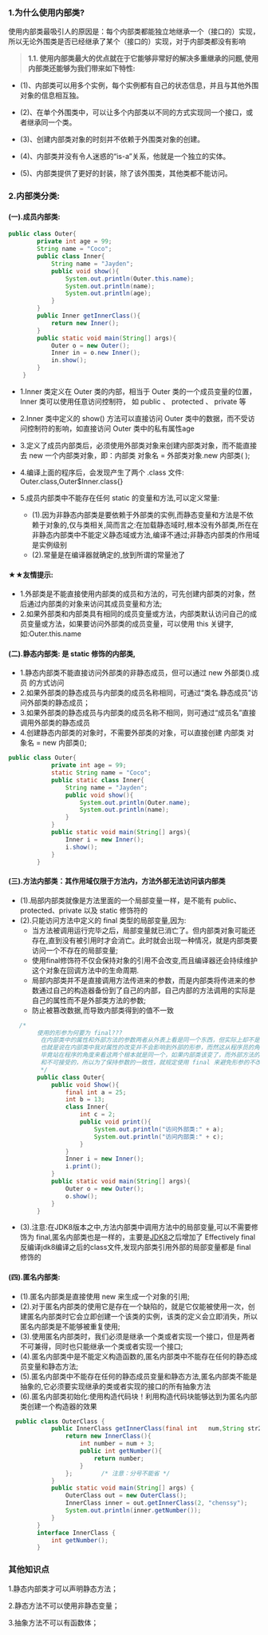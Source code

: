 ### 1.为什么使用内部类?
使用内部类最吸引人的原因是：每个内部类都能独立地继承一个（接口的）实现，所以无论外围类是否已经继承了某个（接口的）实现，对于内部类都没有影响

> **1.1. 使用内部类最大的优点就在于它能够非常好的解决多重继承的问题,使用内部类还能够为我们带来如下特性:**

- (1)、内部类可以用多个实例，每个实例都有自己的状态信息，并且与其他外围对象的信息相互独。
- (2)、在单个外围类中，可以让多个内部类以不同的方式实现同一个接口，或者继承同一个类。
- (3)、创建内部类对象的时刻并不依赖于外围类对象的创建。

- (4)、内部类并没有令人迷惑的“is-a”关系，他就是一个独立的实体。

- (5)、内部类提供了更好的封装，除了该外围类，其他类都不能访问。
### 2.内部类分类:
#### (一).成员内部类:
```java
public class Outer{
        private int age = 99;
        String name = "Coco";
        public class Inner{
            String name = "Jayden";
            public void show(){
                System.out.println(Outer.this.name);
                System.out.println(name);
                System.out.println(age);
            }
        }
        public Inner getInnerClass(){
            return new Inner();
        }
        public static void main(String[] args){
            Outer o = new Outer();
            Inner in = o.new Inner();
            in.show();
        }
    }
```

- 1.Inner 类定义在 Outer 类的内部，相当于 Outer 类的一个成员变量的位置，Inner 类可以使用任意访问控制符，
如 public 、 protected 、 private 等

- 2.Inner 类中定义的 show() 方法可以直接访问 Outer 类中的数据，而不受访问控制符的影响，如直接访问 Outer 类中的私有属性age

- 3.定义了成员内部类后，必须使用外部类对象来创建内部类对象，而不能直接去 new 一个内部类对象，即：内部类 对象名 = 外部类对象.new 内部类( );

- 4.编译上面的程序后，会发现产生了两个 .class 文件: Outer.class,Outer$Inner.class{}
- 5.成员内部类中不能存在任何 static 的变量和方法,可以定义常量:
  -   (1).因为非静态内部类是要依赖于外部类的实例,而静态变量和方法是不依赖于对象的,仅与类相关,简而言之:在加载静态域时,根本没有外部类,所在在非静态内部类中不能定义静态域或方法,编译不通过;非静态内部类的作用域是实例级别
  - (2).常量是在编译器就确定的,放到所谓的常量池了
#### ★★友情提示:
- 1.外部类是不能直接使用内部类的成员和方法的，可先创建内部类的对象，然后通过内部类的对象来访问其成员变量和方法;
- 2.如果外部类和内部类具有相同的成员变量或方法，内部类默认访问自己的成员变量或方法，如果要访问外部类的成员变量，可以使用 this 关键字,如:Outer.this.name
#### (二).静态内部类: 是 static 修饰的内部类,
- 1.静态内部类不能直接访问外部类的非静态成员，但可以通过 new 外部类().成员 的方式访问 
- 2.如果外部类的静态成员与内部类的成员名称相同，可通过“类名.静态成员”访问外部类的静态成员；
- 3.如果外部类的静态成员与内部类的成员名称不相同，则可通过“成员名”直接调用外部类的静态成员
- 4.创建静态内部类的对象时，不需要外部类的对象，可以直接创建 内部类 对象名 = new 内部类();
```java
public class Outer{
            private int age = 99;
            static String name = "Coco";
            public static class Inner{
                String name = "Jayden";
                public void show(){
                    System.out.println(Outer.name);
                    System.out.println(name);                  
                }
            }
            public static void main(String[] args){
                Inner i = new Inner();
                i.show();
            }
        }
```
#### (三).方法内部类：其作用域仅限于方法内，方法外部无法访问该内部类
- (1).局部内部类就像是方法里面的一个局部变量一样，是不能有 public、protected、private 以及 static 修饰符的
- (2).只能访问方法中定义的 final 类型的局部变量,因为:
  - 当方法被调用运行完毕之后，局部变量就已消亡了。但内部类对象可能还存在,直到没有被引用时才会消亡。此时就会出现一种情况，就是内部类要访问一个不存在的局部变量;
  - 使用final修饰符不仅会保持对象的引用不会改变,而且编译器还会持续维护这个对象在回调方法中的生命周期.
  - 局部内部类并不是直接调用方法传进来的参数，而是内部类将传进来的参数通过自己的构造器备份到了自己的内部，自己内部的方法调用的实际是自己的属性而不是外部类方法的参数;
  - 防止被篡改数据,而导致内部类得到的值不一致
```java
   /*
        使用的形参为何要为 final???
         在内部类中的属性和外部方法的参数两者从外表上看是同一个东西，但实际上却不是，所以他们两者是可以任意变化的，
         也就是说在内部类中我对属性的改变并不会影响到外部的形参，而然这从程序员的角度来看这是不可行的，
         毕竟站在程序的角度来看这两个根本就是同一个，如果内部类该变了，而外部方法的形参却没有改变这是难以理解
         和不可接受的，所以为了保持参数的一致性，就规定使用 final 来避免形参的不改变
         */
        public class Outer{
            public void Show(){
                final int a = 25;
                int b = 13;
                class Inner{
                    int c = 2;
                    public void print(){
                        System.out.println("访问外部类:" + a);
                        System.out.println("访问内部类:" + c);
                    }
                }
                Inner i = new Inner();
                i.print();
            }
            public static void main(String[] args){
                Outer o = new Outer();
                o.show();
            }
        }   
```

- (3).注意:在JDK8版本之中,方法内部类中调用方法中的局部变量,可以不需要修饰为 final,匿名内部类也是一样的，主要是[JDK8](http://docs.oracle.com/javase/tutorial/java/javaOO/localclasses.html "localclasses")之后增加了 Effectively final 
反编译jdk8编译之后的class文件,发现内部类引用外部的局部变量都是 final 修饰的
#### (四).匿名内部类:
- (1).匿名内部类是直接使用 new 来生成一个对象的引用;
- (2).对于匿名内部类的使用它是存在一个缺陷的，就是它仅能被使用一次，创建匿名内部类时它会立即创建一个该类的实例，该类的定义会立即消失，所以匿名内部类是不能够被重复使用;
- (3).使用匿名内部类时，我们必须是继承一个类或者实现一个接口，但是两者不可兼得，同时也只能继承一个类或者实现一个接口;
- (4).匿名内部类中是不能定义构造函数的,匿名内部类中不能存在任何的静态成员变量和静态方法;
- (5).匿名内部类中不能存在任何的静态成员变量和静态方法,匿名内部类不能是抽象的,它必须要实现继承的类或者实现的接口的所有抽象方法
- (6).匿名内部类初始化:使用构造代码块！利用构造代码块能够达到为匿名内部类创建一个构造器的效果
```java
  public class OuterClass {
            public InnerClass getInnerClass(final int   num,String str2){
                return new InnerClass(){
                    int number = num + 3;
                    public int getNumber(){
                        return number;
                    }
                };        /* 注意：分号不能省 */
            }
            public static void main(String[] args) {
                OuterClass out = new OuterClass();
                InnerClass inner = out.getInnerClass(2, "chenssy");
                System.out.println(inner.getNumber());
            }
        }
        interface InnerClass {
            int getNumber();
        }         
```

### 其他知识点

1.静态内部类才可以声明静态方法；

2.静态方法不可以使用非静态变量；

3.抽象方法不可以有函数体；